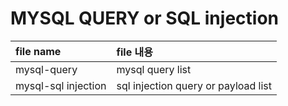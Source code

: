 # MYSQL QUERY or SQL injection

|file name|file 내용|
|:---|:---|
|mysql-query|mysql query list|
|mysql-sql injection | sql injection query or payload list |